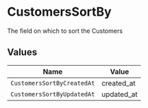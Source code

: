 # CustomersSortBy

The field on which to sort the Customers


## Values

| Name                       | Value                      |
| -------------------------- | -------------------------- |
| `CustomersSortByCreatedAt` | created_at                 |
| `CustomersSortByUpdatedAt` | updated_at                 |